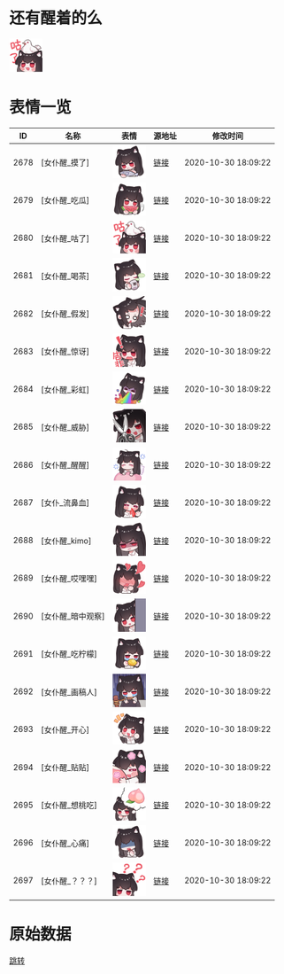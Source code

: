 # 还有醒着的么

<img src="./cover.png" height="60" alt="cover" />

# 表情一览

|ID|名称|表情|源地址|修改时间|
|----|----|----|----|----|
|2678|[女仆醒_摸了]|<img src="./pic/002678_%5B女仆醒_摸了%5D.png" height="60" alt="摸了"/>|[链接](http://i0.hdslb.com/bfs/emote/79ecb3bacaa92dcce54d745d6332777cae264bc1.png)|2020-10-30 18:09:22|
|2679|[女仆醒_吃瓜]|<img src="./pic/002679_%5B女仆醒_吃瓜%5D.png" height="60" alt="吃瓜"/>|[链接](http://i0.hdslb.com/bfs/emote/739c393ec0312e0e655cbe7161b5dc26e2cc07ef.png)|2020-10-30 18:09:22|
|2680|[女仆醒_咕了]|<img src="./pic/002680_%5B女仆醒_咕了%5D.png" height="60" alt="咕了"/>|[链接](http://i0.hdslb.com/bfs/emote/41ac098974998742755523227b274d7b13a310f4.png)|2020-10-30 18:09:22|
|2681|[女仆醒_喝茶]|<img src="./pic/002681_%5B女仆醒_喝茶%5D.png" height="60" alt="喝茶"/>|[链接](http://i0.hdslb.com/bfs/emote/200f651f545024d21eefc9bac2e9f59e67c406c3.png)|2020-10-30 18:09:22|
|2682|[女仆醒_假发]|<img src="./pic/002682_%5B女仆醒_假发%5D.png" height="60" alt="假发"/>|[链接](http://i0.hdslb.com/bfs/emote/9461cf154de7f3bfcfe61bd85aebe7e84272cdef.png)|2020-10-30 18:09:22|
|2683|[女仆醒_惊讶]|<img src="./pic/002683_%5B女仆醒_惊讶%5D.png" height="60" alt="惊讶"/>|[链接](http://i0.hdslb.com/bfs/emote/e9b0f737958dc893940b0ba2c192a7ef1cb005ef.png)|2020-10-30 18:09:22|
|2684|[女仆醒_彩虹]|<img src="./pic/002684_%5B女仆醒_彩虹%5D.png" height="60" alt="彩虹"/>|[链接](http://i0.hdslb.com/bfs/emote/7e264e6f0c7b04c5047f44c6fea7ec018999081f.png)|2020-10-30 18:09:22|
|2685|[女仆醒_威胁]|<img src="./pic/002685_%5B女仆醒_威胁%5D.png" height="60" alt="威胁"/>|[链接](http://i0.hdslb.com/bfs/emote/fdc25454d0fcc0c53670c1f92b0b3fe7062ae99b.png)|2020-10-30 18:09:22|
|2686|[女仆醒_醒醒]|<img src="./pic/002686_%5B女仆醒_醒醒%5D.png" height="60" alt="醒醒"/>|[链接](http://i0.hdslb.com/bfs/emote/f2a0ab6d19b53ac5a67a1a79dcdfb6f2255cecc3.png)|2020-10-30 18:09:22|
|2687|[女仆_流鼻血]|<img src="./pic/002687_%5B女仆_流鼻血%5D.png" height="60" alt="流鼻血"/>|[链接](http://i0.hdslb.com/bfs/emote/a1ce24457aeb288545821b39053ece6520f84c4a.png)|2020-10-30 18:09:22|
|2688|[女仆醒_kimo]|<img src="./pic/002688_%5B女仆醒_kimo%5D.png" height="60" alt="kimo"/>|[链接](http://i0.hdslb.com/bfs/emote/ba71e5e0c3b28e89069899aa7049c7e8e950444e.png)|2020-10-30 18:09:22|
|2689|[女仆醒_哎嘿嘿]|<img src="./pic/002689_%5B女仆醒_哎嘿嘿%5D.png" height="60" alt="哎嘿嘿"/>|[链接](http://i0.hdslb.com/bfs/emote/1034944853250dedc69a37eeac424cbb9b662382.png)|2020-10-30 18:09:22|
|2690|[女仆醒_暗中观察]|<img src="./pic/002690_%5B女仆醒_暗中观察%5D.png" height="60" alt="暗中观察"/>|[链接](http://i0.hdslb.com/bfs/emote/a978afd4a7071e90e348210ec4d80a073cde3ff8.png)|2020-10-30 18:09:22|
|2691|[女仆醒_吃柠檬]|<img src="./pic/002691_%5B女仆醒_吃柠檬%5D.png" height="60" alt="吃柠檬"/>|[链接](http://i0.hdslb.com/bfs/emote/fef26aa448b69112ef377ac3718d69bb8727847b.png)|2020-10-30 18:09:22|
|2692|[女仆醒_画稿人]|<img src="./pic/002692_%5B女仆醒_画稿人%5D.png" height="60" alt="画稿人"/>|[链接](http://i0.hdslb.com/bfs/emote/49d68463ad88a09a47775d6d4964aa439a27cfad.png)|2020-10-30 18:09:22|
|2693|[女仆醒_开心]|<img src="./pic/002693_%5B女仆醒_开心%5D.png" height="60" alt="开心"/>|[链接](http://i0.hdslb.com/bfs/emote/b44bcf3c4a3ee5000d1caf8d02c558103f5cd2a2.png)|2020-10-30 18:09:22|
|2694|[女仆醒_贴贴]|<img src="./pic/002694_%5B女仆醒_贴贴%5D.png" height="60" alt="贴贴"/>|[链接](http://i0.hdslb.com/bfs/emote/bb2d03be7028d214f22ad98f29ba71ae12ad4e02.png)|2020-10-30 18:09:22|
|2695|[女仆醒_想桃吃]|<img src="./pic/002695_%5B女仆醒_想桃吃%5D.png" height="60" alt="想桃吃"/>|[链接](http://i0.hdslb.com/bfs/emote/2fe00745010f3e7f2eb5def7b13652b0298b34a6.png)|2020-10-30 18:09:22|
|2696|[女仆醒_心痛]|<img src="./pic/002696_%5B女仆醒_心痛%5D.png" height="60" alt="心痛"/>|[链接](http://i0.hdslb.com/bfs/emote/0e5b7a99d177044b3c34606b2dc7b270d311df81.png)|2020-10-30 18:09:22|
|2697|[女仆醒_？？？]|<img src="./pic/002697_%5B女仆醒_？？？%5D.png" height="60" alt="？？？"/>|[链接](http://i0.hdslb.com/bfs/emote/bb0258b7a519404c98e1fd63783cc67538348ac5.png)|2020-10-30 18:09:22|

# 原始数据

[跳转](./raw.json)

